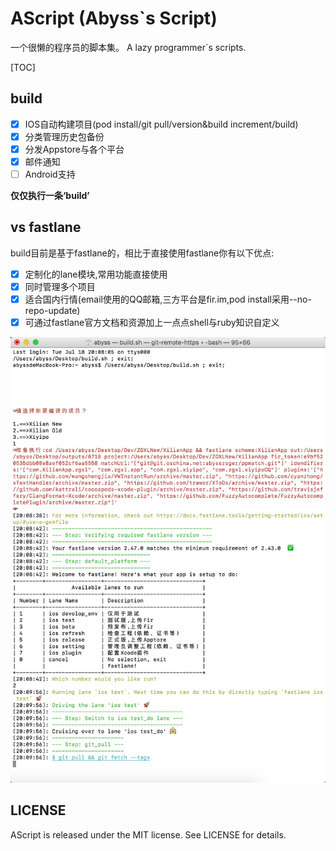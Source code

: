 # AScript (Abyss`s Script)

一个很懒的程序员的脚本集。
A lazy programmer`s scripts.


[TOC]
## build

- [x] IOS自动构建项目(pod install/git pull/version&build increment/build)
- [x] 分类管理历史包备份
- [x] 分发Appstore与各个平台
- [x] 邮件通知
- [ ] Android支持

**仅仅执行一条‘build’**

## vs fastlane

build目前是基于fastlane的，相比于直接使用fastlane你有以下优点:

- [x] 定制化的lane模块,常用功能直接使用
- [x] 同时管理多个项目
- [x] 适合国内行情(email使用的QQ邮箱,三方平台是fir.im,pod install采用--no-repo-update)
- [x] 可通过fastlane官方文档和资源加上一点点shell与ruby知识自定义

![build-w500](build/info/hello.png)

## LICENSE

AScript is released under the MIT license. See LICENSE for details.
